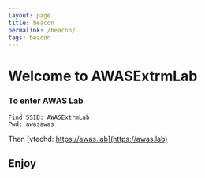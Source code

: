 ```yaml
---
layout: page
title: beacon
permalink: /beacon/
tags: beacon
---
```

# Welcome to AWASExtrmLab

### To enter AWAS Lab
```
Find SSID: AWASExtrmLab
Pwd: awasawas
```

Then
[vtechd: https://awas.lab](https://awas.lab)<br>

## Enjoy
